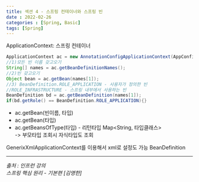 ```yaml
---
title: 섹션 4 - 스프링 컨테이너와 스프링 빈
date : 2022-02-26
categories : [Spring, Basic]
tags: [Spring]
---
```


ApplicationContext: 스프링 컨테이너
```Java
ApplicationContext ac = new AnnotationConfigApplicationContext(AppConfig.class);
//1)모든 빈 이름 갖고오기
String[] names = ac.getBeanDefinitionNames(); 
//2)빈 갖고오기
Object bean = ac.getBean(names[1]); 
//3) BeanDefinition.ROLE_APPLICATION - 사용자가 정의한 빈
//ROLE_INFRASTRUCTURE - 스프링 내부에서 사용하는 빈
BeanDefinition bd = ac.getBeanDefinition(names[1]);
if(bd.getRole() == BeanDefinition.ROLE_APPLICATION){}
```

* ac.getBean(빈이름, 타입)
* ac.getBean(타입)
* ac.getBeansOfType(타입) - 리턴타입 Map<String, 타입클래스><br>
-> 부모타입 조회시 자식타입도 조회

GenerixXmlApplicationContext를 이용해서 xml로 설정도 가능
BeanDefinition

*** 
_출처 : 인프런 강의 <br>_
*스프링 핵심 원리 - 기본편 [김영한]*